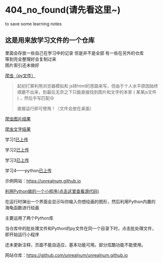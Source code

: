 # 404_no_found(请先看这里~)
to save some learning notes

## 这是用来放学习文件的一个仓库

里面会存放一些自己在学习中的记录
但是并不是全部
有一些在另外的仓库<br>等到完全整理好会复制过来<br>图片索引还未做好



[爬虫（py文件）](https://github.com/unrealnum/404_no_found/blob/master/%E7%88%AC%E8%99%AB/%E7%88%AC%E8%99%AB.py)

> 起初打算利用浏览器模拟和 js转html的思路来写，但由于个人水平原因始终琢磨不出来，到最后无奈之下只能直接找到图片和文字的本家 ( 某某js文件 ) ，然后手写匹配:cry:
>
> 直接运行即可使用！（文件会放在桌面）



[爬虫图片结果](https://github.com/unrealnum/404_no_found/tree/master/%E7%88%AC%E8%99%AB/pic%EF%BC%88%E9%A2%84%E6%9C%9F%E7%BB%93%E6%9E%9C%EF%BC%89)



[爬虫文字结果](https://github.com/unrealnum/404_no_found/blob/master/%E7%88%AC%E8%99%AB/text%EF%BC%88%E4%B8%8D%E5%BC%80%E4%BB%A3%E7%90%86%E6%9C%8D%E5%8A%A1%E5%99%A8%E7%BB%93%E6%9E%9C%EF%BC%89%20-.txt)





学习1[已上传](https://github.com/unrealnum/404_no_found/tree/master/markdown%E5%AD%A6%E4%B9%A0)



学习2[已上传](https://github.com/unrealnum/404_no_found/tree/master/git_learning)



学习3[已上传](https://github.com/unrealnum/404_no_found/blob/master/html%2C%20CSS%2C%20Javascript/HTML%2C%20CSS%2C%20and%20Javascript.md)



学习4——python[已上传](https://github.com/unrealnum/404_no_found/blob/master/python_learning/python%20guidebook%EF%BC%88learning%20record%EF%BC%89(basic%20point).md)



示例网站：https://unrealnum.github.io



[利用Python做的一个小程序(点击这里查看源代码)](https://github.com/unrealnum/404_no_found/blob/master/python_learning/demo.py)



在运行时弹出一个界面会显示叫你输入你想绘画的图形，然后利用Python内置的海龟函数进行绘画



主要运用了两个Python库



当仓库中的批处理文件和Python的py文件在同一个目录下时，点击批处理文件，即开始运行小程序



还未更新注释，页面不能自适应，基本功能可用。部分炫酷功能不能使用。



网站仓库：https://github.com/unrealnum/unrealnum.github.io

